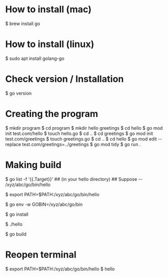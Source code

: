 # How to install (mac)
$ brew install go

# How to install (linux)
$ sudo apt install golang-go


# Check version / Installation
$ go version 

# Creating the program
$ mkdir program
$ cd program
$ mkdir hello greetings
$ cd hello
$ go mod init test.com/hello
$ touch hello.go
$ cd ..
$ cd greetings
$ go  mod init test.com/greetings
$ touch greetings.go
$ cd ..
$ cd hello
$ go mod edit --replace test.com/greetings=../greetings
$ go mod tidy
$ go run .


# Making build
$ go list -f '{{.Target}}' ## (in your hello directory) ## Suppose -- /xyz/abc/go/bin/hello

$ export PATH=$PATH:/xyz/abc/go/bin/hello

$ go env -w GOBIN=/xyz/abc/go/bin

$ go install

$ ./hello

$ go build 

# Reopen terminal
$ export PATH=$PATH:/xyz/abc/go/bin/hello
$ hello

